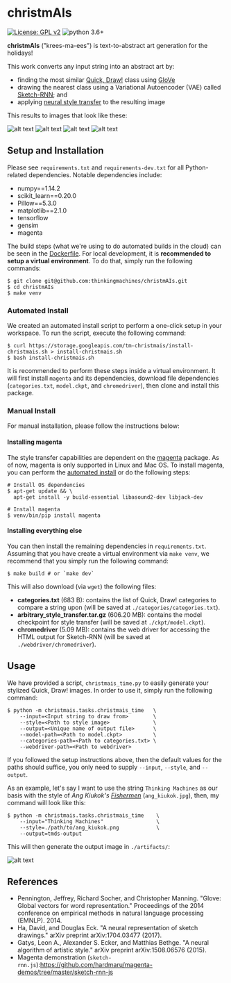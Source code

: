 # christmAIs

[![License: GPL v2](https://img.shields.io/badge/License-GPL%20v2-blue.svg)](https://www.gnu.org/licenses/old-licenses/gpl-2.0.en.html)
![python 3.6+](https://img.shields.io/badge/python-3.6+-blue.svg)

**christmAIs** ("krees-ma-ees") is text-to-abstract art generation for the
holidays!

This work converts any input string into an abstract art by:
- finding the most similar [Quick, Draw!](https://quickdraw.withgoogle.com/data) class using [GloVe](https://nlp.stanford.edu/projects/glove/)
- drawing the nearest class using a Variational Autoencoder (VAE) called [Sketch-RNN](https://arxiv.org/abs/1704.03477); and
- applying [neural style transfer](https://arxiv.org/abs/1508.06576) to the resulting image

This results to images that look like these:

![alt text](https://raw.githubusercontent.com/thinkingmachines/christmAIs/master/assets/book1.png?token=AMWYs2z_JoFRncHWEjer7NP_aUQ20G2pks5cDc8gwA%3D%3D)
![alt text](https://raw.githubusercontent.com/thinkingmachines/christmAIs/master/assets/book2.png?token=AMWYswJpjY4WYEoOeQxy84ziXDFj1ueaks5cDc9dwA%3D%3D)
![alt text](https://raw.githubusercontent.com/thinkingmachines/christmAIs/master/assets/sf1.png?token=AMWYsxAr2m8Nc7UiermGFKgd9Z6atjuLks5cDc9fwA%3D%3D)
![alt text](https://raw.githubusercontent.com/thinkingmachines/christmAIs/master/assets/truck1.png?token=AMWYs2dz3AMOGdS1ScaCGBWyvo-_VxRgks5cDdBvwA%3D%3D)

## Setup and Installation

Please see `requirements.txt` and `requirements-dev.txt` for all Python-related
dependencies. Notable dependencies include:

- numpy==1.14.2
- scikit_learn==0.20.0
- Pillow==5.3.0
- matplotlib==2.1.0
- tensorflow
- gensim
- magenta

The build steps (what we're using to do automated builds in the cloud) can be
seen in the
[Dockerfile](https://github.com/thinkingmachines/christmAIs/blob/master/Dockerfile).
For local development, it is **recommended to setup a virtual environment**. To
do that, simply run the following commands:

```shell
$ git clone git@github.com:thinkingmachines/christmAIs.git
$ cd christmAIs
$ make venv
```

### Automated Install

We created an automated install script to perform a one-click setup in your
workspace. To run the script, execute the following command:

```shell
$ curl https://storage.googleapis.com/tm-christmais/install-christmais.sh > install-christmais.sh
$ bash install-christmais.sh
```

It is recommended to perform these steps inside a virtual environment. It will
first install `magenta` and its dependencies, download file dependencies
(`categories.txt`, `model.ckpt`, and `chromedriver`), then clone and install
this package.

### Manual Install

For manual installation, please follow the instructions below:

#### Installing magenta

The style transfer capabilities are dependent on the
[magenta](https://github.com/tensorflow/magenta) package. As of now, magenta is
only supported in Linux and Mac OS. To install magenta, you can perform the
[automated install](https://github.com/tensorflow/magenta#automated-install)
or do the following steps:

```shell
# Install OS dependencies 
$ apt-get update && \
  apt-get install -y build-essential libasound2-dev libjack-dev

# Install magenta
$ venv/bin/pip install magenta

```

#### Installing everything else

You can then install the remaining dependencies in `requirements.txt`. Assuming
that you have create a virtual environment via `make venv`, we recommend that
you simply run the following command:

```shell
$ make build # or `make dev`
```

This will also download (via `wget`) the following files:
- **categories.txt** (683 B): contains the list of Quick, Draw! categories to compare a string upon (will be saved at `./categories/categories.txt`).
- **arbitrary_style_transfer.tar.gz** (606.20 MB): contains the model checkpoint for style
    transfer (will be saved at `./ckpt/model.ckpt`).
- **chromedriver** (5.09 MB): contains the web driver for accessing the HTML output for
    Sketch-RNN (will be saved at `./webdriver/chromedriver`).

## Usage

We have provided a script, `christmais_time.py` to easily generate your stylized Quick, Draw! images.
In order to use it, simply run the following command:

```shell
$ python -m christmais.tasks.christmais_time   \
    --input=<Input string to draw from>        \
    --style=<Path to style image>              \
    --output=<Unique name of output file>      \
    --model-path=<Path to model.ckpt>          \
    --categories-path=<Path to categories.txt> \
    --webdriver-path=<Path to webdriver> 
```

If you followed the setup instructions above, then the default values for the
paths should suffice, you only need to supply `--input`, `--style`, and
`--output`.

As an example, let's say I want to use the string `Thinking Machines` as our
basis with the style of *Ang Kiukok's*
[*Fishermen*](https://lifestyle.inquirer.net/263837/starting-bid-ang-kiukok-manansala-p12-million/)
(`ang_kiukok.jpg`), then, my command will look like this:

```shell
$ python -m christmais.tasks.christmais_time    \
    --input="Thinking Machines"                 \
    --style=./path/to/ang_kiukok.png            \
    --output=tmds-output                         
```

This will then generate the output image in `./artifacts/`:

![alt text](https://raw.githubusercontent.com/thinkingmachines/christmAIs/master/assets/tmds.png?token=AMWYszrMQu4tWjV810d4Wu4a1Oe9_3Mpks5cFfEtwA%3D%3D)

## References

- Pennington, Jeffrey, Richard Socher, and Christopher Manning. "Glove: Global vectors for word representation." Proceedings of the 2014 conference on empirical methods in natural language processing (EMNLP). 2014.
- Ha, David, and Douglas Eck. "A neural representation of sketch drawings." arXiv preprint arXiv:1704.03477 (2017).
- Gatys, Leon A., Alexander S. Ecker, and Matthias Bethge. "A neural algorithm of artistic style." arXiv preprint arXiv:1508.06576 (2015).
- Magenta demonstration (`sketch-rnn.js`):https://github.com/hardmaru/magenta-demos/tree/master/sketch-rnn-js 
